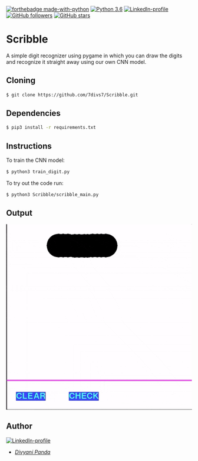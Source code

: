 [![forthebadge made-with-python](http://ForTheBadge.com/images/badges/made-with-python.svg)](https://www.python.org/)
[![Python 3.6](https://img.shields.io/badge/python-3.6-green.svg)](https://www.python.org/downloads/release/python-360/) 
[![LinkedIn-profile](https://img.shields.io/badge/LinkedIn-Divyani-blue.svg)](https://www.linkedin.com/in/divyani-panda-5a8345194/) 
[![GitHub followers](https://img.shields.io/github/followers/7divs7?label=Follow&style=social)](https://github.com/7divs7?tab=followers) 
[![GitHub stars](https://img.shields.io/github/stars/7divs7/BlueBot.svg?style=social&label=Star&maxAge=2592000)](https://GitHub.com/7divs7/BlueBot/stargazers/)


# Scribble
A simple digit recognizer using pygame in which you can draw the digits and recognize it straight away using our own CNN model.

## Cloning
```bash
$ git clone https://github.com/7divs7/Scribble.git
```

## Dependencies
```bash
$ pip3 install -r requirements.txt
```

## Instructions
To train the CNN model:
```bash
$ python3 train_digit.py
```
To try out the code run:
```bash
$ python3 Scribble/scribble_main.py
```

## Output
![Alt Text](https://github.com/7divs7/Scribble/blob/master/Scribble/scribbleG.gif)

## Author
[![LinkedIn-profile](https://img.shields.io/badge/LinkedIn-Profile-teal.svg)](https://www.linkedin.com/in/divyani-panda-5a8345194/)
* [*Divyani Panda*](https://github.com/7divs7)

